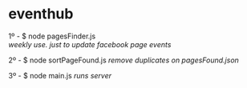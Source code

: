 eventhub
========


1º - $ node pagesFinder.js  
*weekly use. just to update facebook page events*

2º - $ node sortPageFound.js
*remove duplicates on pagesFound.json*

3º - $ node main.js
*runs server*
